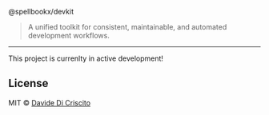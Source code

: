 @spellbookx/devkit

> A unified toolkit for consistent, maintainable, and automated development workflows.

---

This project is currenlty in active development!

## License

MIT © [Davide Di Criscito](https://github.com/dcdavidev)
